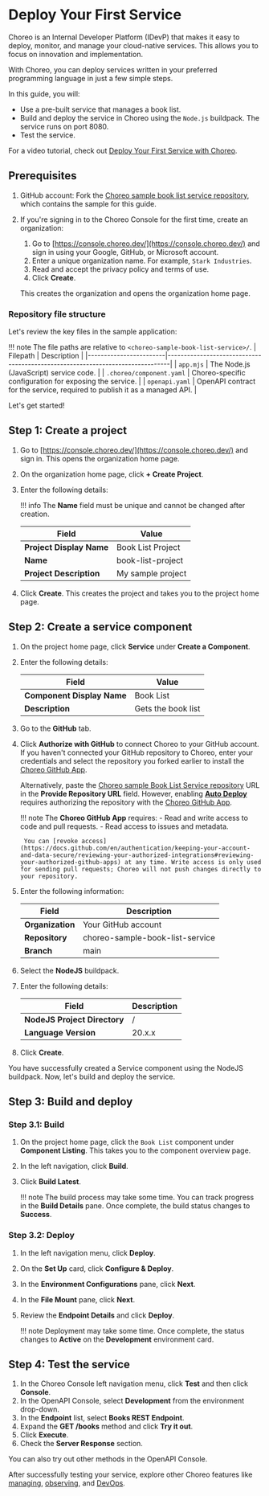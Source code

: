 # Deploy Your First Service

Choreo is an Internal Developer Platform (IDevP) that makes it easy to deploy, monitor, and manage your cloud-native services. This allows you to focus on innovation and implementation.

With Choreo, you can deploy services written in your preferred programming language in just a few simple steps.

In this guide, you will:

- Use a pre-built service that manages a book list.
- Build and deploy the service in Choreo using the `Node.js` buildpack. The service runs on port 8080.
- Test the service.

For a video tutorial, check out [Deploy Your First Service with Choreo](https://www.youtube.com/watch?v=-qoweQWCiYM).

## Prerequisites

1. GitHub account: Fork the [Choreo sample book list service repository](https://github.com/wso2/choreo-sample-book-list-service/), which contains the sample for this guide.

2. If you're signing in to the Choreo Console for the first time, create an organization:
    1. Go to [https://console.choreo.dev/](https://console.choreo.dev/) and sign in using your Google, GitHub, or Microsoft account.
    2. Enter a unique organization name. For example, `Stark Industries`.
    3. Read and accept the privacy policy and terms of use.
    4. Click **Create**.

    This creates the organization and opens the organization home page.

### Repository file structure

Let's review the key files in the sample application:

!!! note 
    The file paths are relative to `<choreo-sample-book-list-service>/`.
| Filepath               | Description                                                                   |
|------------------------|-------------------------------------------------------------------------------|
| `app.mjs`              | The Node.js (JavaScript) service code.                                        |
| `.choreo/component.yaml` | Choreo-specific configuration for exposing the service.                       |
| `openapi.yaml`         | OpenAPI contract for the service, required to publish it as a managed API.    |

Let's get started!

## Step 1: Create a project

1. Go to [https://console.choreo.dev/](https://console.choreo.dev/) and sign in. This opens the organization home page.
2. On the organization home page, click **+ Create Project**.
3. Enter the following details:

    !!! info
        The **Name** field must be unique and cannot be changed after creation.

    | **Field**                | **Value**                          |
    |--------------------------|------------------------------------|
    | **Project Display Name** | Book List Project                  |
    | **Name**                 | book-list-project                  |
    | **Project Description**  | My sample project                  |

4. Click **Create**. This creates the project and takes you to the project home page.

## Step 2: Create a service component

1. On the project home page, click **Service** under **Create a Component**.
2. Enter the following details:

    | **Field**                 | **Value**              |
    |---------------------------|------------------------|
    | **Component Display Name**| Book List              |
    | **Description**           | Gets the book list     |

3. Go to the **GitHub** tab.
4. Click **Authorize with GitHub** to connect Choreo to your GitHub account. If you haven't connected your GitHub repository to Choreo, enter your credentials and select the repository you forked earlier to install the [Choreo GitHub App](https://github.com/marketplace/choreo-apps).

    Alternatively, paste the [Choreo sample Book List Service repository](https://github.com/wso2/choreo-sample-book-list-service) URL in the **Provide Repository URL** field. However, enabling [**Auto Deploy**](https://wso2.com/choreo/docs/choreo-concepts/ci-cd/#deploy) requires authorizing the repository with the [Choreo GitHub App](https://github.com/marketplace/choreo-apps).

    !!! note
        The **Choreo GitHub App** requires:
        - Read and write access to code and pull requests.
        - Read access to issues and metadata.

        You can [revoke access](https://docs.github.com/en/authentication/keeping-your-account-and-data-secure/reviewing-your-authorized-integrations#reviewing-your-authorized-github-apps) at any time. Write access is only used for sending pull requests; Choreo will not push changes directly to your repository.

5. Enter the following information:

    | **Field**             | **Description**                  |
    |-----------------------|----------------------------------|
    | **Organization**      | Your GitHub account              |
    | **Repository**        | choreo-sample-book-list-service  |
    | **Branch**            | main                             |

6. Select the **NodeJS** buildpack.
7. Enter the following details:

    | **Field**                    | **Description**   |
    |------------------------------|-------------------|    
    | **NodeJS Project Directory** | /                 |
    | **Language Version**         | 20.x.x            |

8. Click **Create**.

You have successfully created a Service component using the NodeJS buildpack. Now, let's build and deploy the service.

## Step 3: Build and deploy

### Step 3.1: Build

1. On the project home page, click the `Book List` component under **Component Listing**. This takes you to the component overview page.
2. In the left navigation, click **Build**.
3. Click **Build Latest**.

    !!! note
        The build process may take some time. You can track progress in the **Build Details** pane. Once complete, the build status changes to **Success**.

### Step 3.2: Deploy

1. In the left navigation menu, click **Deploy**.
2. On the **Set Up** card, click **Configure & Deploy**.
3. In the **Environment Configurations** pane, click **Next**.
4. In the **File Mount** pane, click **Next**.
5. Review the **Endpoint Details** and click **Deploy**.

    !!! note
        Deployment may take some time. Once complete, the status changes to **Active** on the **Development** environment card.

## Step 4: Test the service

1. In the Choreo Console left navigation menu, click **Test** and then click **Console**.
2. In the OpenAPI Console, select **Development** from the environment drop-down.
3. In the **Endpoint** list, select **Books REST Endpoint**.
4. Expand the **GET /books** method and click **Try it out**.
5. Click **Execute**.
6. Check the **Server Response** section.

You can also try out other methods in the OpenAPI Console.

After successfully testing your service, explore other Choreo features like [managing](../api-management/lifecycle-management.md), [observing](../monitoring-and-insights/observability-overview.md), and [DevOps](../devops-and-ci-cd/view-runtime-details.md).
